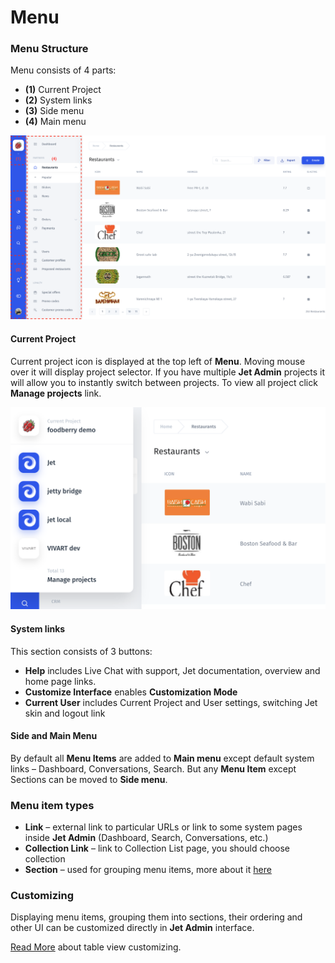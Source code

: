 # Menu

### Menu Structure

Menu consists of 4 parts:

* **\(1\)** Current Project
* **\(2\)** System links
* **\(3\)** Side menu
* **\(4\)** Main menu

![](../.gitbook/assets/image%20%2816%29.png)

#### Current Project

Current project icon is displayed at the top left of **Menu**. Moving mouse over it will display project selector. If you have multiple **Jet Admin** projects it will allow you to instantly switch between projects. To view all project click **Manage projects** link.

![](../.gitbook/assets/image%20%2815%29.png)

#### System links

This section consists of 3 buttons:

* **Help** includes Live Chat with support, Jet documentation, overview and home page links.
* **Customize Interface** enables **Customization Mode**
* **Current User**  includes Current Project and User settings, switching Jet skin and logout link

#### Side and Main Menu

By default all **Menu Items** are added to **Main menu** except default system links – Dashboard, Conversations, Search. But any **Menu Item** except Sections can be moved to **Side menu**.

### Menu item types

* **Link** – external link to particular URLs or link to some system pages inside **Jet Admin** \(Dashboard, Search, Conversations, etc.\)
* **Collection Link** – link to Collection List page, you should choose collection
* **Section** – used for grouping menu items, more about it [here](../browse/layout-editor.md#1-menu-group-menu-items-in-sections)

### Customizing

Displaying menu items, grouping them into sections, their ordering and other UI can be customized directly in **Jet Admin** interface.

[Read More](../browse/layout-editor.md) about table view customizing.

